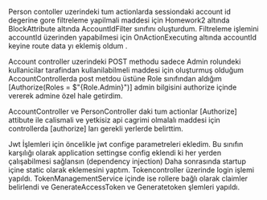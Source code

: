 Person contoller uzerindeki tum actionlarda sessiondaki account id degerine gore
filtreleme yapilmali maddesi için Homework2 altında BlockAttribute altında AccountIdFilter sınıfını oluşturdum. Filtreleme işlemini accountId üzerinden yapabilmesi için OnActionExecuting altında accountId keyine route data yı eklemiş oldum .


Account controller uzerindeki POST methodu sadece Admin rolundeki kullanicilar
tarafindan kullanilabilmeli maddesi için  oluşturmuş olduğum AccountControllerda post metdou üstüne Role sınıfından aldığım  [Authorize(Roles = $"{Role.Admin}")] admin bilgisini authorize içinde vererek  admine özel hale getirdim.


AccountController ve PersonController daki tum actionlar [Authorize] attibute ile
calismali ve yetkisiz api cagrimi olmalalı maddesi için controllerda [authorize] ları gerekli yerlerde belirttim.


Jwt İşlemleri için öncelikle jwt confige parametreleri ekledim. Bu sınıfın karşılığı olarak application settingse config eklendi ki her yerden çalışabilmesi sağlansın (dependency injection)
Daha sonrasında startup içine static olarak eklemesini yaptım. Tokencontroller üzerinde login işlemi yapıldı. TokenManagementService içinde ise rollere bağlı olarak claimler belirlendi ve GenerateAccessToken ve Generatetoken şlemleri yapıldı.
